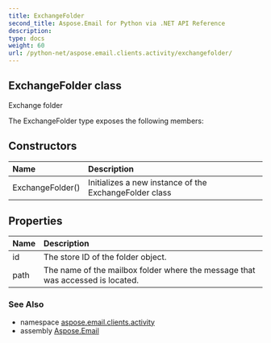 ```yaml
---
title: ExchangeFolder
second_title: Aspose.Email for Python via .NET API Reference
description: 
type: docs
weight: 60
url: /python-net/aspose.email.clients.activity/exchangefolder/
---
```


## ExchangeFolder class

Exchange folder

The ExchangeFolder type exposes the following members:
## Constructors
| Name | Description |
| :- | :- |
|ExchangeFolder()|Initializes a new instance of the ExchangeFolder class|
## Properties
| Name | Description |
| :- | :- |
|id|The store ID of the folder object.|
|path|The name of the mailbox folder where the message that was accessed is located.|

### See Also

* namespace [aspose.email.clients.activity](/python-net/aspose.email.clients.activity/)
* assembly [Aspose.Email](/python-net/)

